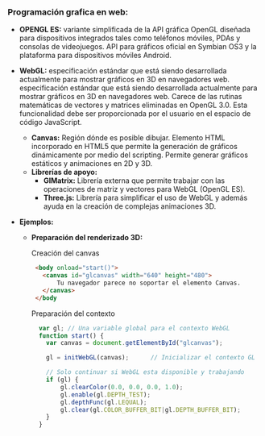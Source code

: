 ### Programación grafica en web: ###

- **OPENGL ES:** variante simplificada de la API gráfica OpenGL diseñada para dispositivos integrados tales como teléfonos móviles, PDAs y
consolas de videojuegos. API para gráficos oficial en Symbian OS3 y la plataforma para dispositivos móviles Android.
- **WebGL:** especificación estándar que está siendo desarrollada actualmente para mostrar gráficos en 3D en navegadores web. especificación estándar que está siendo desarrollada actualmente para mostrar gráficos en 3D en navegadores web. 
Carece de las rutinas matemáticas de vectores y matrices eliminadas en OpenGL 3.0. Esta funcionalidad debe ser proporcionada por el usuario en el espacio de código JavaScript.
    - **Canvas:** Región dónde es posible dibujar. Elemento HTML incorporado en HTML5 que permite la generación de gráficos dinámicamente por medio del scripting. Permite generar gráficos estáticos y animaciones en 2D y 3D. 
    - **Librerías de apoyo:** 
      - **GlMatrix:** Librería externa que permite trabajar con las operaciones de matriz y vectores para WebGL (OpenGL ES).
      - **Three.js:** Librería para simplificar el uso de WebGL y además ayuda en la creación de complejas animaciones 3D.
      
- **Ejemplos:** 
    - **Preparación del renderizado 3D:**
    
        Creación del canvas
      ```HTML
       <body onload="start()">
         <canvas id="glcanvas" width="640" height="480">
             Tu navegador parece no soportar el elemento Canvas.
         </canvas>
       </body 
      ```
        Preparación del contexto
      ```javaScript
        var gl; // Una variable global para el contexto WebGL
        function start() {
          var canvas = document.getElementById("glcanvas");

          gl = initWebGL(canvas);      // Inicializar el contexto GL
  
          // Solo continuar si WebGL esta disponible y trabajando
          if (gl) {
              gl.clearColor(0.0, 0.0, 0.0, 1.0);                      // Establecer el color base en negro, totalmente opaco
              gl.enable(gl.DEPTH_TEST);                               // Habilitar prueba de profundidad
              gl.depthFunc(gl.LEQUAL);                                // Objetos cercanos opacan objetos lejanos
              gl.clear(gl.COLOR_BUFFER_BIT|gl.DEPTH_BUFFER_BIT);      // Limpiar el buffer de color asi como el de profundidad
          }
        }
      ```
